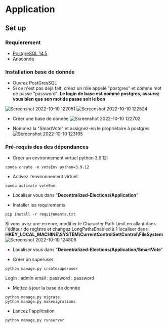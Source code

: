 # Application

## Set up

### Requierement

- [PostgreSQL 14.5](https://www.enterprisedb.com/downloads/postgres-postgresql-downloads)
- [Anaconda](https://www.anaconda.com/products/distribution)

### Installation base de donnée 
- Ouvrez PostGresSQL 
- Si ce n'est pas déjà fait, créez un rôle appelé "postgres" et comme mot de passe "password".
**Le login de base est nommé postgres, assurez vous bien que son mot de passe soit le bon**

![Screenshot 2022-10-10 122051](https://user-images.githubusercontent.com/56387759/194850943-78fbf032-1a5e-43a1-a28c-ea356a5f554f.png)
![Screenshot 2022-10-10 122524](https://user-images.githubusercontent.com/56387759/194851057-76e4b29e-8bc4-4474-9d52-f831bed7b1f3.png)

- Créer une base de donnée 
![Screenshot 2022-10-10 122702](https://user-images.githubusercontent.com/56387759/194851082-2b5e18ce-7907-40f1-be9c-a5af6c37edb7.png)

- Nommez la "SmartVote" et assignez-en le propriétaire à postgres
![Screenshot 2022-10-10 123105](https://user-images.githubusercontent.com/56387759/194851101-60fbfbd2-b5c2-4fd7-a54f-c03f2cfa8301.png)

### Pré-requis des des dépendances
- Créer un environnement virtuel python 3.9.12:
```shell
conda create -n voteEnv python=3.9.12
```

- Activez l'environnement virtuel 
```shell
conda activate voteEnv
```

- Localiser vous dans "**Decentralized-Elections/Application**"

- Installer les requirements 
```shell
pip install -r requirements.txt
```

Si vous avez une erreure, modifier le Character Path Limit en allant dans l'éditeur de registre et changez
LongPathsEnabled à 1 localiser dans **HKEY_LOCAL_MACHINE\SYSTEM\CurrentControlSet\Control\FileSystem**
![Screenshot 2022-10-10 124806](https://user-images.githubusercontent.com/56387759/194851121-656f42d9-18cf-42ab-a9e7-256dd5c2e3f2.png)

- Localiser vous dans "**Decentralized-Elections/Application/SmartVote**"

- Créer un superuser 
```shell
python manage.py createsuperuser
```
Login : admin
email :
password : password

- Mettez à jour la base de donnée
```shell
python manage.py migrate
python manage.py makemigrations
```

- Lancez l'application
```shell
python manage.py runserver
```
